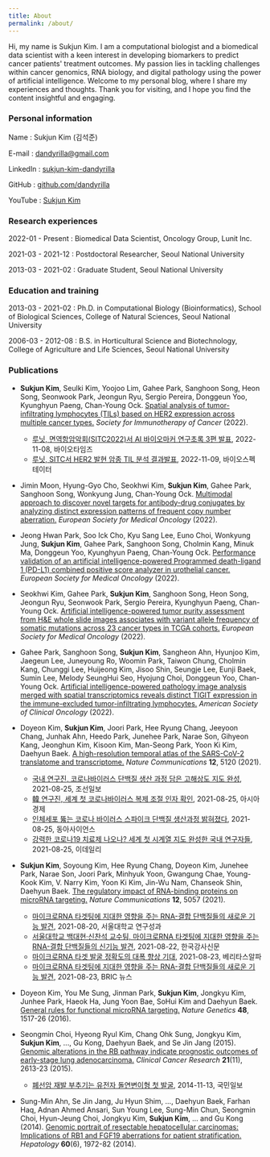```yaml
---
title: About
permalink: /about/
---
```


Hi, my name is Sukjun Kim. I am a computational biologist and a biomedical data
scientist with a keen interest in developing biomarkers to predict cancer
patients' treatment outcomes. My passion lies in tackling challenges within
cancer genomics, RNA biology, and digital pathology using the power of
artificial intelligence. Welcome to my personal blog, where I share my
experiences and thoughts. Thank you for visiting, and I hope you find the
content insightful and engaging.

### Personal information

Name
: Sukjun Kim (김석준)

E-mail
: dandyrilla@gmail.com

LinkedIn
: [sukjun-kim-dandyrilla](https://www.linkedin.com/in/sukjun-kim-dandyrilla/)

GitHub
: [github.com/dandyrilla](https://github.com/dandyrilla)

YouTube
: [Sukjun Kim](https://www.youtube.com/channel/UCajurZiO-sgtAuEWvYPPvJg)


### Research experiences

2022-01 - Present
: Biomedical Data Scientist, Oncology Group, Lunit Inc.

2021-03 - 2021-12
: Postdoctoral Researcher, Seoul National University

2013-03 - 2021-02
: Graduate Student, Seoul National University


### Education and training

2013-03 - 2021-02
: Ph.D. in Computational Biology (Bioinformatics), School of Biological Sciences, College of Natural Sciences, Seoul National University

2006-03 - 2012-08
: B.S. in Horticultural Science and Biotechnology, College of Agriculture and Life Sciences, Seoul National University


### Publications

* **Sukjun Kim**, Seulki Kim, Yoojoo Lim, Gahee Park, Sanghoon Song, Heon Song, Seonwook Park, Jeongun Ryu,
  Sergio Pereira, Donggeun Yoo, Kyunghyun Paeng, Chan-Young Ock.
  [Spatial analysis of tumor-infiltrating lymphocytes (TILs) based on HER2 expression across multiple cancer types.](https://jitc.bmj.com/content/10/Suppl_2/A1333)
  *Society for Immunotherapy of Cancer* (2022).

  * [루닛, 면역항암악회(SITC2022)서 AI 바이오마커 연구초록 3편 발표](https://www.biotimes.co.kr/news/articleView.html?idxno=9052), 2022-11-08, 바이오타임즈
  * [루닛, SITC서 HER2 발현 암종 TIL 분석 결과발표](http://www.biospectator.com/view/news_view.php?varAtcId=17604), 2022-11-09, 바이오스펙테이터

* Jimin Moon, Hyung-Gyo Cho, Seokhwi Kim, **Sukjun Kim**, Gahee Park, Sanghoon Song, Wonkyung Jung, Chan-Young Ock.
  [Multimodal approach to discover novel targets for antibody-drug conjugates by analyzing distinct expression patterns of frequent copy number aberration.](https://doi.org/10.1016/j.annonc.2022.07.1782)
  *European Society for Medical Oncology* (2022).

* Jeong Hwan Park, Soo Ick Cho, Kyu Sang Lee, Euno Choi, Wonkyung Jung, **Sukjun Kim**, Gahee Park, Sanghoon Song,
  Cholmin Kang, Minuk Ma, Donggeun Yoo, Kyunghyun Paeng, Chan-Young Ock.
  [Performance validation of an artificial intelligence-powered Programmed death-ligand 1 (PD-L1) combined positive score analyzer in urothelial cancer.](https://doi.org/10.1016/j.annonc.2022.07.126)
  *European Society for Medical Oncology* (2022).

* Seokhwi Kim, Gahee Park, **Sukjun Kim**, Sanghoon Song, Heon Song, Jeongun Ryu, Seonwook Park, Sergio Pereira,
  Kyunghyun Paeng, Chan-Young Ock.
  [Artificial intelligence-powered tumor purity assessment from H&E whole slide images associates with variant allele frequency of somatic mutations across 23 cancer types in TCGA cohorts.](https://doi.org/10.1016/j.annonc.2022.07.1784)
  *European Society for Medical Oncology* (2022).

* Gahee Park, Sanghoon Song, **Sukjun Kim**, Sangheon Ahn, Hyunjoo Kim, Jaegeun Lee, Juneyoung Ro, Woomin Park,
  Taiwon Chung, Cholmin Kang, Chunggi Lee, Huijeong Kim, Jisoo Shin, Seungje Lee, Eunji Baek, Sumin Lee, Melody SeungHui Seo,
  Hyojung Choi, Donggeun Yoo, Chan-Young Ock.
  [Artificial intelligence-powered pathology image analysis merged with spatial transcriptomics reveals distinct TIGIT expression in the immune-excluded tumor-infiltrating lymphocytes.](https://ascopubs.org/doi/abs/10.1200/JCO.2022.40.16_suppl.2570)
  *American Society of Clinical Oncology* (2022).

* Doyeon Kim, **Sukjun Kim**, Joori Park, Hee Ryung Chang, Jeeyoon Chang, Junhak Ahn, Heedo Park, Junehee Park,
  Narae Son, Gihyeon Kang, Jeonghun Kim, Kisoon Kim, Man-Seong Park, Yoon Ki Kim, Daehyun Baek.
  [A high-resolution temporal atlas of the SARS-CoV-2 translatome and transcriptome.](https://doi.org/10.1038/s41467-021-25361-5)
  *Nature Communications* **12**, 5120 (2021).
  
  * [국내 연구진, 코로나바이러스 단백질 생산 과정 담은 고해상도 지도 완성](https://www.chosun.com/economy/science/2021/08/25/EGWMLIHPYVGGLEDMCJJSQWSMNM/), 2021-08-25, 조선일보
  * [韓 연구진, 세계 첫 코로나바이러스 복제 조절 인자 확인](https://view.asiae.co.kr/article/2021082515303693791), 2021-08-25, 아시아경제
  * [인체세포 뚫는 코로나 바이러스 스파이크 단백질 생산과정 밝혀졌다](https://www.dongascience.com/news.php?idx=48945), 2021-08-25, 동아사이언스
  * [강력한 코로나19 치료제 나오나? 세계 첫 시계열 지도 완성한 국내 연구자들](https://www.edaily.co.kr/news/read?newsId=03532566629150928), 2021-08-25, 이데일리

* **Sukjun Kim**, Soyoung Kim, Hee Ryung Chang, Doyeon Kim, Junehee Park, Narae Son, Joori Park, Minhyuk Yoon,
  Gwangung Chae, Young-Kook Kim, V. Narry Kim, Yoon Ki Kim, Jin-Wu Nam, Chanseok Shin, Daehyun Baek.
  [The regulatory impact of RNA-binding proteins on microRNA targeting.](https://doi.org/10.1038/s41467-021-25078-5)
  *Nature Communications* **12**, 5057 (2021).
  
  * [마이크로RNA 타겟팅에 지대한 영향을 주는 RNA-결합 단백질들의 새로운 기능 발견](https://www.snu.ac.kr/research/highlights?md=v&bbsidx=132985), 2021-08-20, 서울대학교 연구성과
  * [서울대학교 백대현·신찬석 교수팀, 마이크로RNA 타겟팅에 지대한 영향을 주는 RNA-결합 단백질들의 신기능 발견](http://www.lecturernews.com/news/articleView.html?idxno=74286), 2021-08-22, 한국강사신문
  * [마이크로RNA 타겟 발굴 정확도의 대폭 향상 기대](http://www.veritas-a.com/news/articleView.html?idxno=382873), 2021-08-23, 베리타스알파
  * [마이크로RNA 타겟팅에 지대한 영향을 주는 RNA-결합 단백질들의 새로운 기능 발견](https://www.ibric.org/myboard/read.php?Board=news&id=333953), 2021-08-23, BRIC 뉴스
  
* Doyeon Kim, You Me Sung, Jinman Park, **Sukjun Kim**, Jongkyu Kim, Junhee Park, Haeok Ha, Jung Yoon Bae, SoHui Kim
  and Daehyun Baek. [General rules for functional microRNA targeting.](https://doi.org/10.1038/ng.3694)
  *Nature Genetics* **48**, 1517-26 (2016).

* Seongmin Choi, Hyeong Ryul Kim, Chang Ohk Sung, Jongkyu Kim, **Sukjun Kim**, ..., Gu Kong, Daehyun Baek, and
  Se Jin Jang (2015). [Genomic alterations in the RB pathway indicate prognostic outcomes of early-stage lung adenocarcinoma.](https://doi.org/10.1158/1078-0432.ccr-14-0519)
  *Clinical Cancer Research* **21**(11), 2613-23 (2015).
  
  * [폐선암 재발 부추기는 유전자 돌연변이형 첫 발굴](http://news.kmib.co.kr/article/view.asp?arcid=0008854069&code=61171911&cp=nv), 2014-11-13, 국민일보

* Sung-Min Ahn, Se Jin Jang, Ju Hyun Shim, ..., Daehyun Baek, Farhan Haq, Adnan Ahmed Ansari,
  Sun Young Lee, Sung-Min Chun, Seongmin Choi, Hyun-Jeung Choi, Jongkyu Kim, **Sukjun Kim**, ... and Gu Kong (2014).
  [Genomic portrait of resectable hepatocellular carcinomas: Implications of RB1 and FGF19 aberrations for patient stratification.](https://doi.org/10.1002/hep.27198)
  *Hepatology* **60**(6), 1972-82 (2014).
